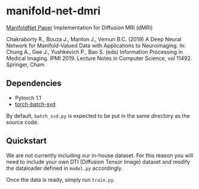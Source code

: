 # manifold-net-dmri
[ManifoldNet Paper](https://www.cise.ufl.edu/~vemuri/paperphp/article.php?y=2019&i=2) Implementation for Diffusion MRI (dMRI)

Chakraborty R., Bouza J., Manton J., Vemuri B.C. (2019) A Deep Neural Network for Manifold-Valued Data with Applications to Neuroimaging. In: Chung A., Gee J., Yushkevich P., Bao S. (eds) Information Processing in Medical Imaging. IPMI 2019. Lecture Notes in Computer Science, vol 11492. Springer, Cham

## Dependencies
- Pytorch 1.1
- [torch-batch-svd](https://github.com/KinglittleQ/torch-batch-svd)

By default, ```batch_svd.py``` is expected to be put in the same directory as the source code.

## Quickstart
We are not currently including our in-house dataset. For this reason you will need to include your own DTI (Diffusion Tensor Image) dataset and modify the dataloader defined in ```model.py``` accordingly. 

Once the data is ready, simply run ```train.py```.
